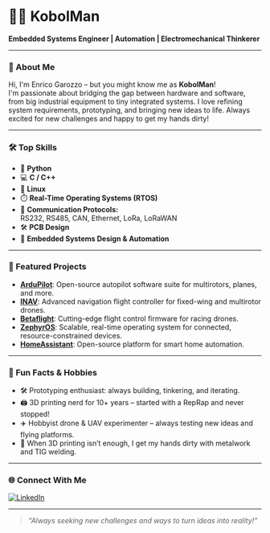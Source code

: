 # 👨‍💻 KobolMan

**Embedded Systems Engineer | Automation | Electromechanical Thinkerer**

---

### 👋 About Me

Hi, I'm Enrico Garozzo – but you might know me as **KobolMan**!  
I'm passionate about bridging the gap between hardware and software, from big industrial equipment to tiny integrated systems. I love refining system requirements, prototyping, and bringing new ideas to life. Always excited for new challenges and happy to get my hands dirty!

---

### 🛠️ Top Skills

- 🐍 **Python**
- 💻 **C / C++**
- 🐧 **Linux**
- ⏱️ **Real-Time Operating Systems (RTOS)**
- 🔌 **Communication Protocols:**  
  RS232, RS485, CAN, Ethernet, LoRa, LoRaWAN
- 🛠️ **PCB Design**
- 🤖 **Embedded Systems Design & Automation**

---

### 🚀 Featured Projects

- **[ArduPilot](https://ardupilot.org/)**: Open-source autopilot software suite for multirotors, planes, and more.
- **[INAV](https://github.com/iNavFlight/inav)**: Advanced navigation flight controller for fixed-wing and multirotor drones.
- **[Betaflight](https://github.com/betaflight/betaflight)**: Cutting-edge flight control firmware for racing drones.
- **[ZephyrOS](https://zephyrproject.org/)**: Scalable, real-time operating system for connected, resource-constrained devices.
- **[HomeAssistant](https://www.home-assistant.io/)**: Open-source platform for smart home automation.

---

### 🤩 Fun Facts & Hobbies

- 🛠️ Prototyping enthusiast: always building, tinkering, and iterating.
- 🖨️ 3D printing nerd for 10+ years – started with a RepRap and never stopped!
- ✈️ Hobbyist drone & UAV experimenter – always testing new ideas and flying platforms.
- 🔩 When 3D printing isn’t enough, I get my hands dirty with metalwork and TIG welding.

---

### 🌐 Connect With Me

[![LinkedIn](https://img.shields.io/badge/LinkedIn-blue?logo=linkedin&style=flat-square)](https://www.linkedin.com/in/enrico-garozzo-13990425b)

---

> _“Always seeking new challenges and ways to turn ideas into reality!”_
